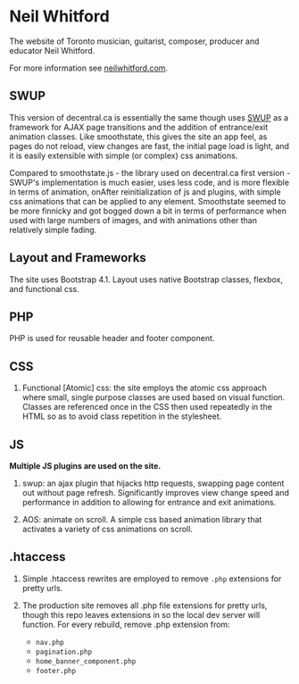 # **Neil Whitford**

The website of Toronto musician, guitarist, composer, producer and educator Neil Whitford.

For more information see [neilwhitford.com](https://neilwhitford.com).

## **SWUP**

This version of decentral.ca is essentially the same though uses [SWUP](https://github.com/gmrchk/swup) as a framework for AJAX page transitions and the addition of entrance/exit animation classes. Like smoothstate, this gives the site an app feel, as pages do not reload, view changes are fast, the initial page load is light, and it is easily extensible with simple (or complex) css animations.

Compared to smoothstate.js - the library used on decentral.ca first version - SWUP's implementation is much easier, uses less code, and is more flexible in terms of animation, onAfter reinitialization of js and plugins, with simple css animations that can be applied to any element. Smoothstate seemed to be more finnicky and got bogged down a bit in terms of performance when used with large numbers of images, and with animations other than relatively simple fading.

## **Layout and Frameworks**

The site uses Bootstrap 4.1. Layout uses native Bootstrap classes, flexbox, and functional css.

## **PHP**

PHP is used for reusable header and footer component.

## **CSS**

1. Functional [Atomic] css: the site employs the atomic css approach where small, single purpose classes are used based on visual function. Classes are referenced once in the CSS then used repeatedly in the HTML so as to avoid class repetition in the stylesheet.

## **JS**

**Multiple JS plugins are used on the site.**

1. swup: an ajax plugin that hijacks http requests, swapping page content out without page refresh. Significantly improves view change speed and performance in addition to allowing for entrance and exit animations.

2. AOS: animate on scroll. A simple css based animation library that activates a variety of css animations on scroll.

## **.htaccess**

1. Simple .htaccess rewrites are employed to remove `.php` extensions for pretty urls.
2. The production site removes all .php file extensions for pretty urls, though this repo leaves extensions in so the local dev server will function. For every rebuild, remove .php extension from:

    - `nav.php`
    - `pagination.php`
    - `home_banner_component.php`
    - `footer.php`